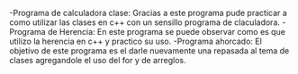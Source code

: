 -Programa de calculadora clase: Gracias a este programa pude practicar a como utilizar las clases en c++ con un sensillo programa de claculadora.
-Programa de Herencia: En este programa se puede observar como es que utilizo la herencia en c++ y practico su uso.
-Programa ahorcado: El objetivo de este programa es el darle nuevamente una repasada al tema de clases agregandole el uso del for y de arreglos.
